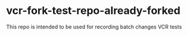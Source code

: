 # vcr-fork-test-repo-already-forked
This repo is intended to be used for recording batch changes VCR tests
